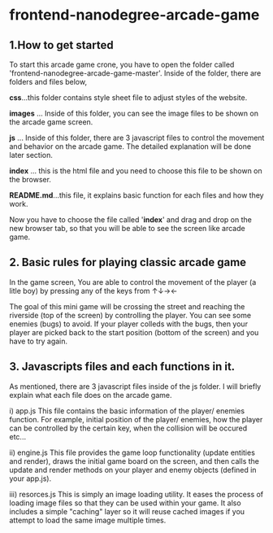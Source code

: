 # **frontend-nanodegree-arcade-game**

## 1.How to get started
To start this arcade game crone, you have to open the folder called 'frontend-nanodegree-arcade-game-master'. Inside of the folder, there are folders and files below,

**css**...this folder contains style sheet file to adjust styles of the website.

**images** ... Inside of this folder, you can see the image files to be shown on the arcade game screen.

**js** ... Inside of this folder, there are 3 javascript files to control the movement and behavior on the arcade game. The detailed explanation will be done later section.

**index** ... this is the html file and you need to choose this file to be shown on the browser.

**README.md**...this file, it explains basic function for each files and how they work.

Now you have to choose the file called '**index**' and drag and drop on the new browser tab, so that you will be able to see the screen like arcade game.

## 2. Basic rules for playing classic arcade game
In the game screen, You are able to control the movement of the player (a litle boy) by pressing any of the keys from ↑↓→←

The goal of this mini game will be crossing the street and reaching the riverside (top of the screen) by controlling the player.
You can see some enemies (bugs) to avoid. If your player colleds with the bugs, then your player are picked back to the start position (bottom of the screen) and you have to try again.

## 3. Javascripts files and each functions in it.
As mentioned, there are 3 javascript files inside of the js folder. I will briefly explain what each file does on the arcade game.

i) app.js
This file contains the basic information of the player/ enemies function. For example, initial position of the player/ enemies, how the player can be controlled by the certain key, when the collision will be occured etc...

ii) engine.js
This file provides the game loop functionality (update entities and render), draws the initial game board on the screen, and then calls the update and render methods on your player and enemy objects (defined in your app.js).
     
iii) resorces.js
This is simply an image loading utility. It eases the process of loading image files so that they can be used within your game. It also includes a simple "caching" layer so it will reuse cached images if you attempt to load the same image multiple times.

